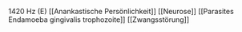 1420 Hz (E)
[[Anankastische Persönlichkeit]]
[[Neurose]]
[[Parasites Endamoeba gingivalis trophozoite]]
[[Zwangsstörung]]